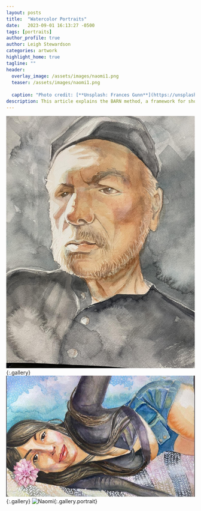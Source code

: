 ```yaml
---
layout: posts
title:  "Watercolor Portraits"
date:   2023-09-01 16:13:27 -0500
tags: [portraits]
author_profile: true
author: Leigh Stewardson
categories: artwork
highlight_home: true
tagline: ""
header:
  overlay_image: /assets/images/naomi1.png
  teaser: /assets/images/naomi1.png
  
  caption: "Photo credit: [**Unsplash: Frances Gunn**](https://unsplash.com/@francesgunn)"
description: This article explains the BARN method, a framework for showcasing your projects.
---
```


![Model1](/assets/images/model1.jpg){:.gallery}
![Shaila1](/assets/images/shaila1.jpg){:.gallery}
![Naomi](/assets/images/naomi1.png){:.gallery.portrait}
